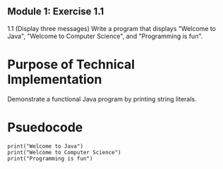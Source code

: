 ## Module 1: Exercise 1.1
1.1 (Display three messages) Write a program that displays "Welcome to Java", "Welcome to Computer Science", and "Programming is fun". 

# Purpose of Technical Implementation
Demonstrate a functional Java program by printing string literals.
# Psuedocode
```
print("Welcome to Java")
print("Welcome to Computer Science")
print("Programming is fun")
```
